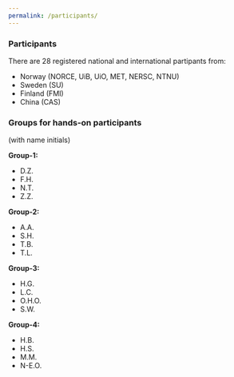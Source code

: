 ```yaml
---
permalink: /participants/
---
```


### Participants
There are 28 registered national and international partipants from:
*  Norway (NORCE, UiB, UiO, MET, NERSC, NTNU)
*  Sweden (SU)
*  Finland (FMI)
*  China (CAS)

### Groups for hands-on participants
(with name initials)

**Group-1:**
* D.Z.
* F.H.
* N.T.
* Z.Z.

**Group-2:**
* A.A.
* S.H.
* T.B.
* T.L.

**Group-3:**
* H.G.
* L.C.
* O.H.O.
* S.W.

**Group-4:**
* H.B.
* H.S.
* M.M.
* N-E.O.

